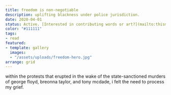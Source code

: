 ```yaml
---
title: freedom is non-negotiable
description: uplifting blackness under police jurisdiction.
date: 2020-04-01
status: Active. [Interested in contributing words or art?](mailto:thismotherfucker@dainsaint.com)
color: "#111111"
tags:
- read
featured:
- template: gallery
  images:
  - "/assets/uploads/freedom-hero.jpg"
arrange: grid
---
```


within the protests that erupted in the wake of the state-sanctioned murders of george floyd, breonna taylor, and tony mcdade, i felt the need to process my grief.
